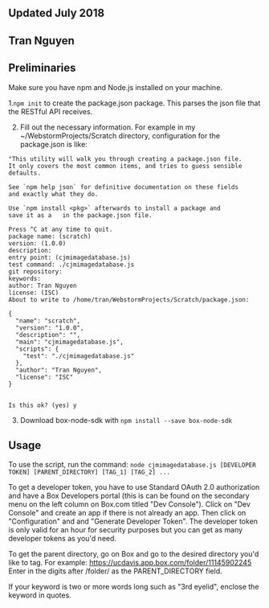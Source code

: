 ## Updated July 2018
## Tran Nguyen

## Preliminaries
Make sure you have npm and Node.js installed on your machine.

1.``npm init`` to create the package.json package. This parses the json file that the RESTful API receives.

2. Fill out the necessary information. For example in my ~/WebstormProjects/Scratch directory, configuration for the package.json is like:

```
"This utility will walk you through creating a package.json file.
It only covers the most common items, and tries to guess sensible defaults.

See `npm help json` for definitive documentation on these fields
and exactly what they do.

Use `npm install <pkg>` afterwards to install a package and
save it as a   in the package.json file.

Press ^C at any time to quit.
package name: (scratch)
version: (1.0.0)
description:
entry point: (cjmimagedatabase.js)
test command: ./cjmimagedatabase.js
git repository:
keywords:
author: Tran Nguyen
license: (ISC)
About to write to /home/tran/WebstormProjects/Scratch/package.json:

{
  "name": "scratch",
  "version": "1.0.0",
  "description": "",
  "main": "cjmimagedatabase.js",
  "scripts": {
    "test": "./cjmimagedatabase.js"
  },
  "author": "Tran Nguyen",
  "license": "ISC"
}


Is this ok? (yes) y
```

3. Download box-node-sdk with ``npm install --save box-node-sdk``

## Usage
To use the script, run the command:
``node cjmimagedatabase.js [DEVELOPER TOKEN] [PARENT_DIRECTORY] [TAG_1] [TAG_2] ...``

To get a developer token, you have to use Standard OAuth 2.0 authorization and have a
Box Developers portal (this is can be found on the secondary menu on the left column
on Box.com titled "Dev Console"). Click on "Dev Console" and create an app if there is
not already an app. Then click on "Configuration" and and "Generate Developer Token".
The developer token is only valid for an hour for security purposes but you can get
as many developer tokens as you'd need.

To get the parent directory, go on Box and go to the desired directory you'd like
to tag. For example: https://ucdavis.app.box.com/folder/11145902245
Enter in the digits after /folder/ as the PARENT_DIRECTORY field.

If your keyword is two or more words long such as "3rd eyelid", enclose the keyword
in quotes.
